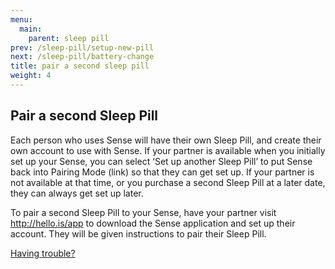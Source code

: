 ```yaml
---
menu:
  main:
    parent: sleep pill
prev: /sleep-pill/setup-new-pill
next: /sleep-pill/battery-change
title: pair a second sleep pill
weight: 4
---
```


## Pair a second Sleep Pill


Each person who uses Sense will have their own Sleep Pill, and create their own account to use with Sense. If your partner is available when you initially set up your Sense, you can select ‘Set up another Sleep Pill’ to put Sense back into Pairing Mode (link) so that they can get set up. If your partner is not available at that time, or you purchase a second Sleep Pill at a later date, they can always get set up later.


To pair a second Sleep Pill to your Sense, have your partner visit http://hello.is/app to download the Sense application and set up their account. They will be given instructions to pair their Sleep Pill. 


[Having trouble?](http://staging-user.hello.is/troubleshoot/setting-up-second-sleep-pill/)